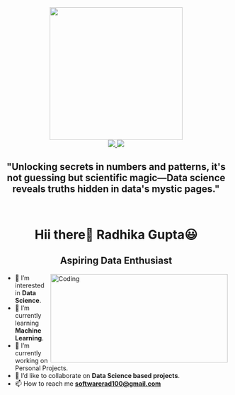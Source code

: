<div id="header" align="center">
  <img src="https://cdn.dribbble.com/users/17707/screenshots/2413754/rrr.gif" width="300"/>

 <br>
<a href="">
  <img src="https://img.shields.io/badge/@radhika__gupta-30302f?style=for-the-badge&logo=github"/>
</a>
<a href="https://www.linkedin.com/in/radhika-gupta-345bb3267/">
  <img src="https://img.shields.io/badge/@radhika__gupta-3366CC?style=for-the-badge&logo=linkedin"/>
</a>
 </div>

<h2 align="center">"Unlocking secrets in numbers and patterns, it's not guessing but scientific magic—Data science reveals truths hidden in data's mystic pages."</h2> <br>
<h1 align="center">Hii there👋 Radhika Gupta😃</h1>
<h2 align="center"> Aspiring Data Enthusiast</h3>
<img align="right" alt="Coding" src="https://webstockreview.net/images/cleaning-clipart-clean-workplace.gif" height="200px" width="400px"> </p>

- 👀 I’m interested in **Data Science**.
- 🌱 I’m currently learning **Machine Learning**.
- 🔭 I’m currently working on Personal Projects. 
- 👯 I’d like to collaborate on **Data Science based projects**.
- 📫 How to reach me **softwarerad100@gmail.com**













